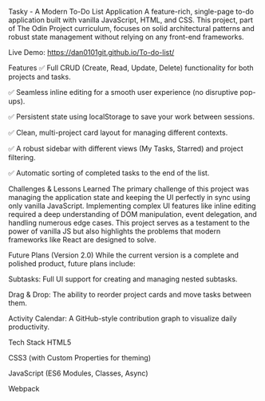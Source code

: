 Tasky - A Modern To-Do List Application
A feature-rich, single-page to-do application built with vanilla JavaScript, HTML, and CSS. This project, part of The Odin Project curriculum, focuses on solid architectural patterns and robust state management without relying on any front-end frameworks.

Live Demo: https://dan0101git.github.io/To-do-list/

Features
✅ Full CRUD (Create, Read, Update, Delete) functionality for both projects and tasks.

✅ Seamless inline editing for a smooth user experience (no disruptive pop-ups).

✅ Persistent state using localStorage to save your work between sessions.

✅ Clean, multi-project card layout for managing different contexts.

✅ A robust sidebar with different views (My Tasks, Starred) and project filtering.

✅ Automatic sorting of completed tasks to the end of the list.

Challenges & Lessons Learned
The primary challenge of this project was managing the application state and keeping the UI perfectly in sync using only vanilla JavaScript. Implementing complex UI features like inline editing required a deep understanding of DOM manipulation, event delegation, and handling numerous edge cases. This project serves as a testament to the power of vanilla JS but also highlights the problems that modern frameworks like React are designed to solve.

Future Plans (Version 2.0)
While the current version is a complete and polished product, future plans include:

Subtasks: Full UI support for creating and managing nested subtasks.

Drag & Drop: The ability to reorder project cards and move tasks between them.

Activity Calendar: A GitHub-style contribution graph to visualize daily productivity.

Tech Stack
HTML5

CSS3 (with Custom Properties for theming)

JavaScript (ES6 Modules, Classes, Async)

Webpack

